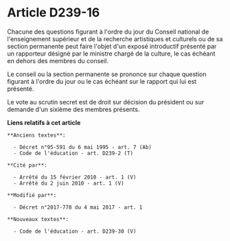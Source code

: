# Article D239-16

Chacune des questions figurant à l'ordre du jour du Conseil national de l'enseignement supérieur et de la recherche
artistiques et culturels ou de sa section permanente peut faire l'objet d'un exposé introductif présenté par un rapporteur
désigné par le ministre chargé de la culture, le cas échéant en dehors des membres du conseil.

Le conseil ou la section permanente se prononce sur chaque question figurant à l'ordre du jour ou le cas échéant sur le
rapport qui lui est présenté.

Le vote au scrutin secret est de droit sur décision du président ou sur demande d'un sixième des membres présents.

**Liens relatifs à cet article**

	**Anciens textes**:

	  - Décret n°95-591 du 6 mai 1995 - art. 7 (Ab)
	  - Code de l'éducation - art. D239-2 (T)

	**Cité par**:

	  - Arrêté du 15 février 2010 - art. 1 (V)
	  - Arrêté du 2 juin 2010 - art. 1 (V)

	**Modifié par**:

	  - Décret n°2017-778 du 4 mai 2017 - art. 1

	**Nouveaux textes**:

	  - Code de l'éducation - art. D239-30 (V)
